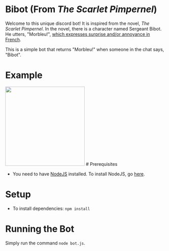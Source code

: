 # Bibot (From _The Scarlet Pimpernel_)
Welcome to this unique discord bot! It is inspired from the novel, *The Scarlet Pimpernel*. In the novel, there is a character named Sergeant Bibot. He utters, "Morbleu!", [which expresses surprise and/or annoyance in French](https://www.lexico.com/en/definition/morbleu).

This is a simple bot that returns "Morbleu!" when someone in the chat says, "Bibot".

# Example 
<img src="https://raw.githubusercontent.com/ssharker21/Bibot/master/screenshot.png" height="250" width="250">
# Prerequisites

* You need to have [NodeJS](https://nodejs.org/en/download/) installed. To install NodeJS, go [here](http://lmgtfy.com/?q=how+to+install+nodejs).

# Setup

* To install dependencies: `npm install`

# Running the Bot

Simply run the command `node bot.js`.
